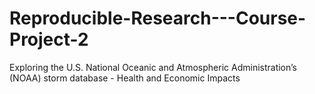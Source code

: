 # Reproducible-Research---Course-Project-2
Exploring the U.S. National Oceanic and Atmospheric Administration’s (NOAA) storm database - Health and Economic Impacts
